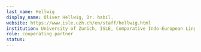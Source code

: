 ```yaml
---
last_name: Hellwig
display_name: Oliver Hellwig, Dr. habil.
website: https://www.isle.uzh.ch/en/staff/hellwig.html
institution: University of Zurich, ISLE, Comparative Indo-European Linguistics
role: cooperating partner
status:
---
```

